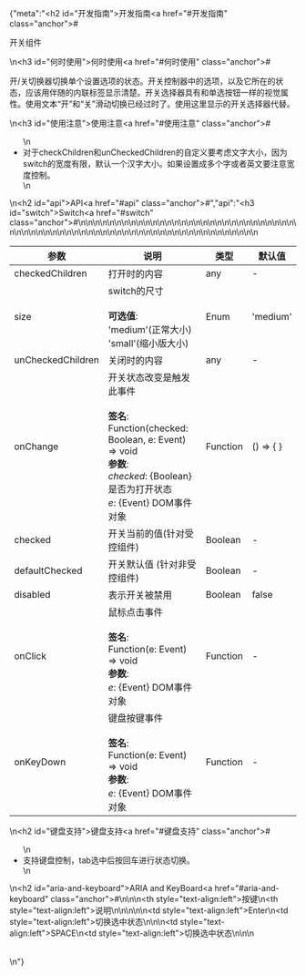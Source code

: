 {"meta":"<h2 id=\"&#x5F00;&#x53D1;&#x6307;&#x5357;\">&#x5F00;&#x53D1;&#x6307;&#x5357;<a href=\"#&#x5F00;&#x53D1;&#x6307;&#x5357;\" class=\"anchor\">#</a></h2><p>&#x5F00;&#x5173;&#x7EC4;&#x4EF6;</p>\n<h3 id=\"&#x4F55;&#x65F6;&#x4F7F;&#x7528;\">&#x4F55;&#x65F6;&#x4F7F;&#x7528;<a href=\"#&#x4F55;&#x65F6;&#x4F7F;&#x7528;\" class=\"anchor\">#</a></h3><p>&#x5F00;/&#x5173;&#x5207;&#x6362;&#x5668;&#x5207;&#x6362;&#x5355;&#x4E2A;&#x8BBE;&#x7F6E;&#x9009;&#x9879;&#x7684;&#x72B6;&#x6001;&#x3002;&#x5F00;&#x5173;&#x63A7;&#x5236;&#x5668;&#x4E2D;&#x7684;&#x9009;&#x9879;&#xFF0C;&#x4EE5;&#x53CA;&#x5B83;&#x6240;&#x5728;&#x7684;&#x72B6;&#x6001;&#xFF0C;&#x5E94;&#x8BE5;&#x7528;&#x4F34;&#x968F;&#x7684;&#x5185;&#x8054;&#x6807;&#x7B7E;&#x663E;&#x793A;&#x6E05;&#x695A;&#x3002;&#x5F00;&#x5173;&#x9009;&#x62E9;&#x5668;&#x5177;&#x6709;&#x548C;&#x5355;&#x9009;&#x6309;&#x94AE;&#x4E00;&#x6837;&#x7684;&#x89C6;&#x89C9;&#x5C5E;&#x6027;&#x3002;&#x4F7F;&#x7528;&#x6587;&#x672C;&#x201C;&#x5F00;&#x201D;&#x548C;&#x201C;&#x5173;&#x201D;&#x6ED1;&#x52A8;&#x5207;&#x6362;&#x5DF2;&#x7ECF;&#x8FC7;&#x65F6;&#x4E86;&#x3002;&#x4F7F;&#x7528;&#x8FD9;&#x91CC;&#x663E;&#x793A;&#x7684;&#x5F00;&#x5173;&#x9009;&#x62E9;&#x5668;&#x4EE3;&#x66FF;&#x3002;</p>\n<h3 id=\"&#x4F7F;&#x7528;&#x6CE8;&#x610F;\">&#x4F7F;&#x7528;&#x6CE8;&#x610F;<a href=\"#&#x4F7F;&#x7528;&#x6CE8;&#x610F;\" class=\"anchor\">#</a></h3><ul>\n<li>&#x5BF9;&#x4E8E;checkChildren&#x548C;unCheckedChildren&#x7684;&#x81EA;&#x5B9A;&#x4E49;&#x8981;&#x8003;&#x8651;&#x6587;&#x5B57;&#x5927;&#x5C0F;&#xFF0C;&#x56E0;&#x4E3A;switch&#x7684;&#x5BBD;&#x5EA6;&#x6709;&#x9650;&#xFF0C;&#x9ED8;&#x8BA4;&#x4E00;&#x4E2A;&#x6C49;&#x5B57;&#x5927;&#x5C0F;&#x3002;&#x5982;&#x679C;&#x8BBE;&#x7F6E;&#x6210;&#x591A;&#x4E2A;&#x5B57;&#x6216;&#x8005;&#x82F1;&#x6587;&#x8981;&#x6CE8;&#x610F;&#x5BBD;&#x5EA6;&#x63A7;&#x5236;&#x3002;</li>\n</ul>\n<h2 id=\"api\">API<a href=\"#api\" class=\"anchor\">#</a></h2>","api":"<h3 id=\"switch\">Switch<a href=\"#switch\" class=\"anchor\">#</a></h3><table>\n<thead>\n<tr>\n<th>&#x53C2;&#x6570;</th>\n<th>&#x8BF4;&#x660E;</th>\n<th>&#x7C7B;&#x578B;</th>\n<th>&#x9ED8;&#x8BA4;&#x503C;</th>\n</tr>\n</thead>\n<tbody>\n<tr>\n<td>checkedChildren</td>\n<td>&#x6253;&#x5F00;&#x65F6;&#x7684;&#x5185;&#x5BB9;</td>\n<td>any</td>\n<td>-</td>\n</tr>\n<tr>\n<td>size</td>\n<td>switch&#x7684;&#x5C3A;&#x5BF8;<br><br><strong>&#x53EF;&#x9009;&#x503C;</strong>:<br>&apos;medium&apos;(&#x6B63;&#x5E38;&#x5927;&#x5C0F;)<br>&apos;small&apos;(&#x7F29;&#x5C0F;&#x7248;&#x5927;&#x5C0F;)</td>\n<td>Enum</td>\n<td>&apos;medium&apos;</td>\n</tr>\n<tr>\n<td>unCheckedChildren</td>\n<td>&#x5173;&#x95ED;&#x65F6;&#x7684;&#x5185;&#x5BB9;</td>\n<td>any</td>\n<td>-</td>\n</tr>\n<tr>\n<td>onChange</td>\n<td>&#x5F00;&#x5173;&#x72B6;&#x6001;&#x6539;&#x53D8;&#x662F;&#x89E6;&#x53D1;&#x6B64;&#x4E8B;&#x4EF6;<br><br><strong>&#x7B7E;&#x540D;</strong>:<br>Function(checked: Boolean, e: Event) =&gt; void<br><strong>&#x53C2;&#x6570;</strong>:<br><em>checked</em>: {Boolean} &#x662F;&#x5426;&#x4E3A;&#x6253;&#x5F00;&#x72B6;&#x6001;<br>_e_: {Event} DOM&#x4E8B;&#x4EF6;&#x5BF9;&#x8C61;</td>\n<td>Function</td>\n<td>() =&gt; { }</td>\n</tr>\n<tr>\n<td>checked</td>\n<td>&#x5F00;&#x5173;&#x5F53;&#x524D;&#x7684;&#x503C;(&#x9488;&#x5BF9;&#x53D7;&#x63A7;&#x7EC4;&#x4EF6;)</td>\n<td>Boolean</td>\n<td>-</td>\n</tr>\n<tr>\n<td>defaultChecked</td>\n<td>&#x5F00;&#x5173;&#x9ED8;&#x8BA4;&#x503C; (&#x9488;&#x5BF9;&#x975E;&#x53D7;&#x63A7;&#x7EC4;&#x4EF6;)</td>\n<td>Boolean</td>\n<td>-</td>\n</tr>\n<tr>\n<td>disabled</td>\n<td>&#x8868;&#x793A;&#x5F00;&#x5173;&#x88AB;&#x7981;&#x7528;</td>\n<td>Boolean</td>\n<td>false</td>\n</tr>\n<tr>\n<td>onClick</td>\n<td>&#x9F20;&#x6807;&#x70B9;&#x51FB;&#x4E8B;&#x4EF6;<br><br><strong>&#x7B7E;&#x540D;</strong>:<br>Function(e: Event) =&gt; void<br><strong>&#x53C2;&#x6570;</strong>:<br>_e_: {Event} DOM&#x4E8B;&#x4EF6;&#x5BF9;&#x8C61;</td>\n<td>Function</td>\n<td>-</td>\n</tr>\n<tr>\n<td>onKeyDown</td>\n<td>&#x952E;&#x76D8;&#x6309;&#x952E;&#x4E8B;&#x4EF6;<br><br><strong>&#x7B7E;&#x540D;</strong>:<br>Function(e: Event) =&gt; void<br><strong>&#x53C2;&#x6570;</strong>:<br>_e_: {Event} DOM&#x4E8B;&#x4EF6;&#x5BF9;&#x8C61;</td>\n<td>Function</td>\n<td>-</td>\n</tr>\n</tbody>\n</table>\n<h2 id=\"&#x952E;&#x76D8;&#x652F;&#x6301;\">&#x952E;&#x76D8;&#x652F;&#x6301;<a href=\"#&#x952E;&#x76D8;&#x652F;&#x6301;\" class=\"anchor\">#</a></h2><ul>\n<li>&#x652F;&#x6301;&#x952E;&#x76D8;&#x63A7;&#x5236;&#xFF0C;tab&#x9009;&#x4E2D;&#x540E;&#x6309;&#x56DE;&#x8F66;&#x8FDB;&#x884C;&#x72B6;&#x6001;&#x5207;&#x6362;&#x3002;</li>\n</ul>\n<h2 id=\"aria-and-keyboard\">ARIA and KeyBoard<a href=\"#aria-and-keyboard\" class=\"anchor\">#</a></h2><table>\n<thead>\n<tr>\n<th style=\"text-align:left\">&#x6309;&#x952E;</th>\n<th style=\"text-align:left\">&#x8BF4;&#x660E;</th>\n</tr>\n</thead>\n<tbody>\n<tr>\n<td style=\"text-align:left\">Enter</td>\n<td style=\"text-align:left\">&#x5207;&#x6362;&#x9009;&#x4E2D;&#x72B6;&#x6001;</td>\n</tr>\n<tr>\n<td style=\"text-align:left\">SPACE</td>\n<td style=\"text-align:left\">&#x5207;&#x6362;&#x9009;&#x4E2D;&#x72B6;&#x6001;</td>\n</tr>\n</tbody>\n</table>\n"}